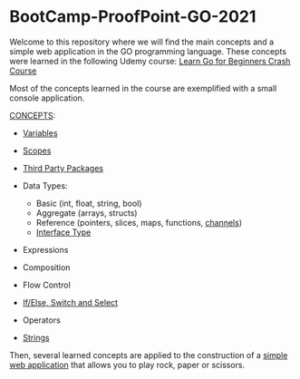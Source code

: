 # BootCamp-ProofPoint-GO-2021

Welcome to this repository where we will find the main concepts and a simple web application in the GO programming language. These concepts were learned in the following Udemy course: [Learn Go for Beginners Crash Course](https://www.udemy.com/course/go-programming-language-crash-course/)

Most of the concepts learned in the course are exemplified with a small console application. 

[CONCEPTS](https://github.com/JoaquinBassano/BootCamp-ProofPoint-GO-2021/tree/main/Basic-Concepts):
* [Variables](https://github.com/JoaquinBassano/BootCamp-ProofPoint-GO-2021/tree/main/Basic-Concepts/Variables)
* [Scopes](https://github.com/JoaquinBassano/BootCamp-ProofPoint-GO-2021/tree/main/Basic-Concepts/Scope)
* [Third Party Packages](https://github.com/JoaquinBassano/BootCamp-ProofPoint-GO-2021/tree/main/Basic-Concepts/Console-App) 
* Data Types: 

    - Basic (int, float, string, bool) 
    - Aggregate (arrays, structs)
    - Reference (pointers, slices, maps, functions, [channels](https://github.com/JoaquinBassano/BootCamp-ProofPoint-GO-2021/tree/main/Basic-Concepts/Channels))
    - [Interface Type](https://github.com/JoaquinBassano/BootCamp-ProofPoint-GO-2021/tree/main/Basic-Concepts/Interfaces)
* Expressions
* Composition
* Flow Control
* [If/Else, Switch and Select](https://github.com/JoaquinBassano/BootCamp-ProofPoint-GO-2021/tree/main/Basic-Concepts/IF%20with%20Game)
* Operators
* [Strings](https://github.com/JoaquinBassano/BootCamp-ProofPoint-GO-2021/tree/main/Basic-Concepts/String-Interpolation)

Then, several learned concepts are applied to the construction of a [simple web application](https://github.com/JoaquinBassano/BootCamp-ProofPoint-GO-2021/tree/main/Rock%20Paper%20Scissors%20Web%20Application) that allows you to play rock, paper or scissors. 
